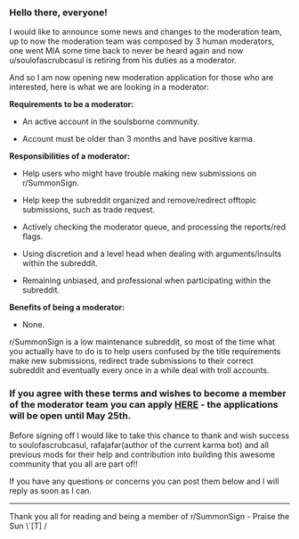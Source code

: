 ### Hello there, everyone!

I would like to announce some news and changes to the moderation team, up to now the moderation team was composed by 3 human moderators, one went MIA some time back to never be heard again and now u/soulofascrubcasul is retiring from his duties as a moderator.

And so I am now opening new moderation application for those who are interested, here is what we are looking in a moderator:

**Requirements to be a moderator:**

* An active account in the soulsborne community.

* Account must be older than 3 months and have positive karma.

**Responsibilities of a moderator:**

* Help users who might have trouble making new submissions on r/SummonSign.

* Help keep the subreddit organized and remove/redirect offtopic submissions, such as trade request.

* Actively checking the moderator queue, and processing the reports/red flags.

* Using discretion and a level head when dealing with arguments/insults within the subreddit.

* Remaining unbiased, and professional when participating within the subreddit.

**Benefits of being a moderator:**

* None.

r/SummonSign is a low maintenance subreddit, so most of the time what you actually have to do is to help users confused by the title requirements make new submissions, redirect trade submissions to their correct subreddit and eventually every once in a while deal with troll accounts.

### If you agree with these terms and wishes to become a member of the moderator team you can apply [HERE](https://forms.gle/1yXbcqdKMwDMEQCc7) - the applications will be open until May 25th.

Before signing off I would like to take this chance to thank and wish success to soulofascrubcasul, rafajafar(author of the current karma bot) and all previous mods for their help and contribution into building this awesome community that you all are part of!!

If you have any questions or concerns you can post them below and I will reply as soon as I can.

---
Thank you all for reading and being a member of r/SummonSign - Praise the Sun \\`[T] /